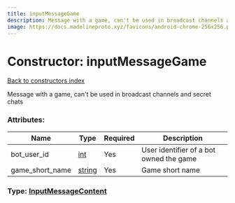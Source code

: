 ```yaml
---
title: inputMessageGame
description: Message with a game, can't be used in broadcast channels and secret chats
image: https://docs.madelineproto.xyz/favicons/android-chrome-256x256.png
---
```

# Constructor: inputMessageGame  
[Back to constructors index](index.md)



Message with a game, can't be used in broadcast channels and secret chats

### Attributes:

| Name     |    Type       | Required | Description |
|----------|---------------|----------|-------------|
|bot\_user\_id|[int](../types/int.md) | Yes|User identifier of a bot owned the game|
|game\_short\_name|[string](../types/string.md) | Yes|Game short name|



### Type: [InputMessageContent](../types/InputMessageContent.md)


